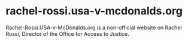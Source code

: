 # rachel-rossi.usa-v-mcdonalds.org
Rachel-Rossi.USA-v-McDonalds.org is a non-official website on Rachel Rossi, Director of the Office for Access to Justice.
